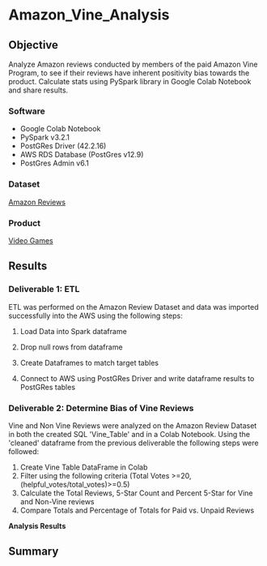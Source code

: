 # Amazon_Vine_Analysis

## Objective

Analyze Amazon reviews conducted by members of the paid Amazon Vine Program, to see if their reviews have inherent positivity bias towards the product. Calculate stats using PySpark library in Google Colab Notebook and share results.

### Software
- Google Colab Notebook
- PySpark v3.2.1
- PostGRes Driver (42.2.16)
- AWS RDS Database (PostGres v12.9)
- PostGres Admin v6.1

### Dataset
[Amazon Reviews](https://s3.amazonaws.com/amazon-reviews-pds/tsv/index.txt)

### Product
[Video Games](https://s3.amazonaws.com/amazon-reviews-pds/tsv/amazon_reviews_us_Video_Games_v1_00.tsv.gz)

## Results

### Deliverable 1: ETL
ETL was performed on the Amazon Review Dataset and data was imported successfully into the AWS using the following steps:

1. Load Data into Spark dataframe

2. Drop null rows from dataframe

3. Create Dataframes to match target tables

4. Connect to AWS using PostGRes Driver and write dataframe results to PostGRes tables


### Deliverable 2: Determine Bias of Vine Reviews
Vine and Non Vine Reviews were analyzed on the Amazon Review Dataset in both the created SQL 'Vine_Table' and in a Colab Notebook. Using the 'cleaned' dataframe from the previous deliverable the following steps were followed:

1. Create Vine Table DataFrame in Colab
2. Filter using the following criteria (Total Votes >=20, (helpful_votes/total_votes)>=0.5)
3. Calculate the Total Reviews, 5-Star Count and Percent 5-Star for Vine and Non-Vine reviews
4. Compare Totals and Percentage of Totals for Paid vs. Unpaid Reviews

**Analysis Results**

 

## Summary
